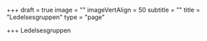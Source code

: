 +++
draft = true
image = ""
imageVertAlign = 50
subtitle = ""
title = "Ledelsesgruppen"
type = "page"

+++
Ledelsesgruppen